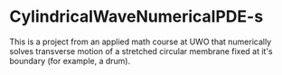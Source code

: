 # CylindricalWaveNumericalPDE-s

This is a project from an applied math course at UWO that numerically solves transverse motion of a stretched circular membrane fixed at it's boundary (for example, a drum).



